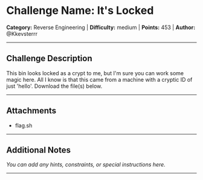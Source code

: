 # Challenge Name: It's Locked

**Category:** Reverse Engineering | **Difficulty:** medium | **Points:** 453 | **Author:** @Kkevsterrr

---

## Challenge Description

This bin looks locked as a crypt to me, but I'm sure you can work some magic here.
All I know is that this came from a machine with a cryptic ID of just 'hello'.
Download the file(s) below.

---

## Attachments

- flag.sh

---

## Additional Notes

*You can add any hints, constraints, or special instructions here.*

---